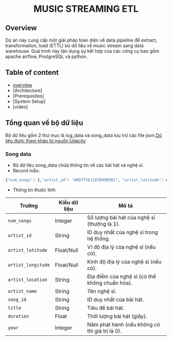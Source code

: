 <div align="center">
  <h1>MUSIC STREAMING ETL</h1>
</div>

## Overview
Dự án này cung cấp một giải pháp toàn diện về data pipeline để extract, transformation, load (ETTL) bộ dữ liệu về music stream sang data warehouse. Quá trình này tận dụng sự kết hợp của các công cụ bao gồm apache airflow, PostgreSQL và python.
## Table of content
- [overview](#overview)
- [Architecture]
- [Prerequisites]
- [System Setup]
- [video]
## Tổng quan về bộ dữ liệu
Bộ dữ liệu gồm 2 thư mục là log_data và song_data lưu trữ các file json.[Dữ liệu được tham khảo từ nguồn Udacity](https://github.com/san089/Udacity-Data-Engineering-Projects)</br>
### Song data
- Bộ dữ liệu song_data chứa thông tin về các bài hát và nghệ sĩ. </br>
- Record mẫu:
```bash
{"num_songs": 1,"artist_id": "ARD7TVE1187B99BFB1", "artist_latitude": null,"artist_longitude": null,"artist_location": "California - LA","artist_name": "Casual","song_id": "SOMZWCG12A8C13C480", "title": "I Didn't Mean To", "duration": 218.93179, "year": 0}
```
- Thông tin thuộc tính

| Trường             | Kiểu dữ liệu  | Mô tả |
|--------------------|--------------|------------------------------------------------|
| `num_songs`       | Integer      | Số lượng bài hát của nghệ sĩ (thường là 1). |
| `artist_id`       | String       | ID duy nhất của nghệ sĩ trong hệ thống. |
| `artist_latitude` | Float/Null   | Vĩ độ địa lý của nghệ sĩ (nếu có). |
| `artist_longitude`| Float/Null   | Kinh độ địa lý của nghệ sĩ (nếu có). |
| `artist_location` | String       | Địa điểm của nghệ sĩ (có thể không chuẩn hóa). |
| `artist_name`     | String       | Tên nghệ sĩ. |
| `song_id`         | String       | ID duy nhất của bài hát. |
| `title`           | String       | Tiêu đề bài hát. |
| `duration`        | Float        | Thời lượng bài hát (giây). |
| `year`            | Integer      | Năm phát hành (nếu không có thì giá trị là 0). |

